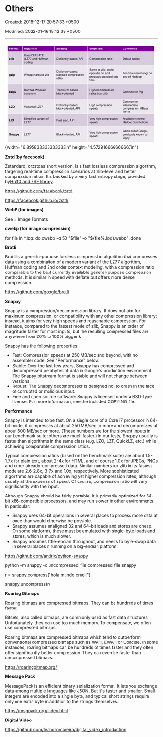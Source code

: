 # Others

Created: 2018-12-17 20:57:33 +0500

Modified: 2022-01-16 15:12:39 +0500

---

![Image for post](media/Others-image1.png){width="6.895833333333333in" height="4.572916666666667in"}

**Zstd (by facebook)**

Zstandard, orzstdas short version, is a fast lossless compression algorithm, targeting real-time compression scenarios at zlib-level and better compression ratios. It's backed by a very fast entropy stage, provided by[Huff0 and FSE library](https://github.com/Cyan4973/FiniteStateEntropy).



<https://github.com/facebook/zstd>

<https://facebook.github.io/zstd/>



**WebP (for images)**

See > Image Formats



**cwebp (for image compression)**

for file in *.jpg; do cwebp -q 50 "$file" -o "${file%.jpg}.webp"; done



**Brotli**

Brotli is a generic-purpose lossless compression algorithm that compresses data using a combination of a modern variant of the LZ77 algorithm, Huffman coding and 2nd order context modeling, with a compression ratio comparable to the best currently available general-purpose compression methods. It is similar in speed with deflate but offers more dense compression.

<https://github.com/google/brotli>



**Snappy**

Snappy is a compression/decompression library. It does not aim for maximum compression, or compatibility with any other compression library; instead, it aims for very high speeds and reasonable compression. For instance, compared to the fastest mode of zlib, Snappy is an order of magnitude faster for most inputs, but the resulting compressed files are anywhere from 20% to 100% bigger.k



Snappy has the following properties:
-   Fast: Compression speeds at 250 MB/sec and beyond, with no assembler code. See "Performance" below.
-   Stable: Over the last few years, Snappy has compressed and decompressed petabytes of data in Google's production environment. The Snappy bitstream format is stable and will not change between versions.
-   Robust: The Snappy decompressor is designed not to crash in the face of corrupted or malicious input.
-   Free and open source software: Snappy is licensed under a BSD-type license. For more information, see the included COPYING file.



**Performance**

Snappy is intended to be fast. On a single core of a Core i7 processor in 64-bit mode, it compresses at about 250 MB/sec or more and decompresses at about 500 MB/sec or more. (These numbers are for the slowest inputs in our benchmark suite; others are much faster.) In our tests, Snappy usually is faster than algorithms in the same class (e.g. LZO, LZF, QuickLZ, etc.) while achieving comparable compression ratios.



Typical compression ratios (based on the benchmark suite) are about 1.5-1.7x for plain text, about 2-4x for HTML, and of course 1.0x for JPEGs, PNGs and other already-compressed data. Similar numbers for zlib in its fastest mode are 2.6-2.8x, 3-7x and 1.0x, respectively. More sophisticated algorithms are capable of achieving yet higher compression rates, although usually at the expense of speed. Of course, compression ratio will vary significantly with the input.



Although Snappy should be fairly portable, it is primarily optimized for 64-bit x86-compatible processors, and may run slower in other environments. In particular:
-   Snappy uses 64-bit operations in several places to process more data at once than would otherwise be possible.
-   Snappy assumes unaligned 32 and 64-bit loads and stores are cheap. On some platforms, these must be emulated with single-byte loads and stores, which is much slower.
-   Snappy assumes little-endian throughout, and needs to byte-swap data in several places if running on a big-endian platform.



<https://github.com/andrix/python-snappy>

python -m snappy -c uncompressed_file compressed_file.snappy



r = snappy.compress("hola mundo cruel!")

snappy.uncompress(r)



**Roaring Bitmaps**

Roaring bitmaps are compressed bitmaps. They can be hundreds of times faster.



Bitsets, also called bitmaps, are commonly used as fast data structures. Unfortunately, they can use too much memory. To compensate, we often use compressed bitmaps.



Roaring bitmaps are compressed bitmaps which tend to outperform conventional compressed bitmaps such as WAH, EWAH or Concise. In some instances, roaring bitmaps can be hundreds of times faster and they often offer significantly better compression. They can even be faster than uncompressed bitmaps.



<https://roaringbitmap.org/>



**Message Pack**

MessagePack is an efficient binary serialization format. It lets you exchange data among multiple languages like JSON. But it's faster and smaller. Small integers are encoded into a single byte, and typical short strings require only one extra byte in addition to the strings themselves.



<https://msgpack.org/index.html>



**Digital Video**

<https://github.com/leandromoreira/digital_video_introduction>

